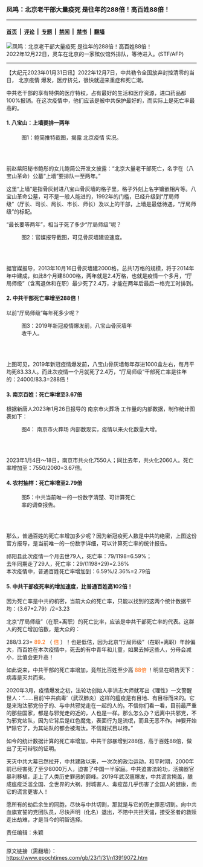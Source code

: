 ### 凤鸣：北京老干部大量疫死 是往年的288倍！高百姓88倍！

---

#### [首页](../../../..?n13919072) &nbsp;|&nbsp; [评论](../../../../../epoch-comment?n13919072) &nbsp;|&nbsp; [专题](../../../../../epoch-special?n13919072) &nbsp;|&nbsp; [禁闻](../../../../../epoch-news?n13919072) &nbsp;|&nbsp; [禁书](../../../../../books?n13919072) &nbsp;|&nbsp; [翻墙](https://github.com/gfw-breaker/nogfw/blob/master/README.md?n13919072)


<div><img alt="凤鸣：北京老干部大量疫死 是往年的288倍！高百姓88倍！" class="attachment-djy_600_400 size-djy_600_400 wp-post-image" src="https://i.epochtimes.com/assets/uploads/2023/01/id13907505-000_334Z23P-600x400.jpg"/>
<div class="caption">
 2022年12月22日，灵车在北京的一家殡仪馆外排队，等待进入。(STF/AFP)
</div></div><hr/><div class="post_content" id="artbody" itemprop="articleBody">
 <!-- article content begin -->
 <p>
  【大纪元2023年01月31日讯】2022年12月7日，中共勒令全国放弃封控清零的当日，
  <ok href="https://www.epochtimes.com/gb/tag/%E5%8C%97%E4%BA%AC%E7%96%AB%E6%83%85.html">
   北京疫情
  </ok>
  爆发，医疗挤兑，很快就迎来重症和死亡潮。
 </p>
 <p>
  中共老干部的享有特供的医疗特权，占有最好的生活和医疗资源，进口药品都100%报销。在这次疫情中，他们应该是被中共保护最好的，而实际上是死亡率最高的。
 </p>
 <h4>
  1. 八宝山：上墙要排一两年
 </h4>
 <figure aria-describedby="caption-attachment-13919079" class="wp-caption aligncenter" id="attachment_13919079" style="width: 304px">
  <ok href="https://i.epochtimes.com/assets/uploads/2023/01/id13919079-2023-01-30_191029.jpg" target="_blank">
   <img alt="" class="wp-image-13919079" src="https://i.epochtimes.com/assets/uploads/2023/01/id13919079-2023-01-30_191029.jpg"/>
  </ok>
  <br/><figcaption class="wp-caption-text" id="caption-attachment-13919079">
   图1：鲍简推特截图，揭露
   <ok href="https://www.epochtimes.com/gb/tag/%E5%8C%97%E4%BA%AC%E7%96%AB%E6%83%85.html">
    北京疫情
   </ok>
   实况。
  </figcaption><br/>
 </figure><br/>
 <p>
  前赵紫阳秘书鲍彤的女儿鲍简公开发文披露：“北京大量老干部死亡，名字在（八宝山革命）公墓“上墙”要排队一至两年。”
 </p>
 <p>
  这里“上墙”是指骨灰封进八宝山骨灰墙的格子里，格子外刻上名字镶嵌相片等。八宝山革命公墓，可不是一般人能进的，1992年的门槛，已经升级到“厅局师级”（厅长、司长、局长、市长、师长）及以上的干部，上墙是最低待遇，“厅局师级”的标配。
 </p>
 <p>
  “最长要等两年”，相当于死了多少“厅局师级”呢？
 </p>
 <figure aria-describedby="caption-attachment-13919082" class="wp-caption aligncenter" id="attachment_13919082" style="width: 305px">
  <ok href="https://i.epochtimes.com/assets/uploads/2023/01/id13919082-2023-01-30_191417.jpg" target="_blank">
   <img alt="" class="wp-image-13919082" src="https://i.epochtimes.com/assets/uploads/2023/01/id13919082-2023-01-30_191417.jpg"/>
  </ok>
  <br/><figcaption class="wp-caption-text" id="caption-attachment-13919082">
   图2：官媒报导截图，可见骨灰墙建设速度。
  </figcaption><br/>
 </figure><br/>
 <p>
  据官媒报导，2013年10月16日骨灰墙建2000格，总共1万格的规模，将于2014年年中建成，如此8个月建8000格，两年就是2.4万格，也就是疫情一个多月，“厅局师级”（含离退休和在职）最少死了2.4万，才能在两年后最后一格完工时排到。
 </p>
 <h4>
  2. 中共干部死亡率增至288倍！
 </h4>
 <p>
  以前“厅局师级”每年死多少呢？
 </p>
 <figure aria-describedby="caption-attachment-13919085" class="wp-caption aligncenter" id="attachment_13919085" style="width: 304px">
  <ok href="https://i.epochtimes.com/assets/uploads/2023/01/id13919085-2023-01-30_191635.jpg" target="_blank">
   <img alt="" class="wp-image-13919085" src="https://i.epochtimes.com/assets/uploads/2023/01/id13919085-2023-01-30_191635.jpg"/>
  </ok>
  <br/><figcaption class="wp-caption-text" id="caption-attachment-13919085">
   图3：2019年新冠疫情爆发前，八宝山骨灰墙年收千人。
  </figcaption><br/>
 </figure><br/>
 <p>
  上图可见，2019年新冠疫情爆发前，八宝山骨灰墙每年存进1000盒左右，每月平均死83.33人。而此次疫情一个月就死了2.4万，“厅局师级”干部死亡率是往年的：24000/83.3=288倍！
 </p>
 <h4>
  3. 南京百姓：死亡率增至3.67倍
 </h4>
 <p>
  根据新唐人2023年1月26日报导的
  <ok href="https://www.epochtimes.com/gb/tag/%E5%8D%97%E4%BA%AC%E5%B8%82%E7%81%AB%E8%91%AC%E5%9C%BA.html">
   南京市火葬场
  </ok>
  工作量的内部数据，制作统计图表如下：
 </p>
 <figure aria-describedby="caption-attachment-13919087" class="wp-caption aligncenter" id="attachment_13919087" style="width: 500px">
  <ok href="https://i.epochtimes.com/assets/uploads/2023/01/id13919087-2023-01-30_191942.jpg" target="_blank">
   <img alt="" class="wp-image-13919087" src="https://i.epochtimes.com/assets/uploads/2023/01/id13919087-2023-01-30_191942-600x358.jpg"/>
  </ok>
  <br/><figcaption class="wp-caption-text" id="caption-attachment-13919087">
   图4：
   <ok href="https://www.epochtimes.com/gb/tag/%E5%8D%97%E4%BA%AC%E5%B8%82%E7%81%AB%E8%91%AC%E5%9C%BA.html">
    南京市火葬场
   </ok>
   内部数现实，疫情以来火化数量大增。
  </figcaption><br/>
 </figure><br/>
 <p>
  2023年1月4日～18日，南京市共火化7550人；同比去年，共火化2060人。死亡率增加至：7550/2060=3.67倍。
 </p>
 <h4>
  4. 农村抽样：死亡率增至2.79倍
 </h4>
 <figure aria-describedby="caption-attachment-13919089" class="wp-caption aligncenter" id="attachment_13919089" style="width: 305px">
  <ok href="https://i.epochtimes.com/assets/uploads/2023/01/id13919089-2023-01-30_192209.jpg" target="_blank">
   <img alt="" class="wp-image-13919089" src="https://i.epochtimes.com/assets/uploads/2023/01/id13919089-2023-01-30_192209.jpg"/>
  </ok>
  <br/><figcaption class="wp-caption-text" id="caption-attachment-13919089">
   图5：中共当前唯一的一份数字清楚、可计算死亡率的调查报告。
  </figcaption><br/>
 </figure><br/>
 <p>
  那么，普通百姓的死亡率增加多少呢？因为新冠疫死人数是中共的绝密，上图这份官方报导，是当前唯一的一份数字详细，可以计算死亡率的统计报告。
 </p>
 <p>
  祁阳县此次疫情一个月去世79人，死亡率：79/1198=6.59%；
  <br/>
  去年同期走了29人，死亡率：29/(1198+29)=2.36%
  <br/>
  本次疫情中，普通百姓死亡率增加到：6.59%/2.36%=2.79倍
 </p>
 <h4>
  5. 中共干部疫死率的增加速度，比普通百姓高102倍！
 </h4>
 <p>
  因为死亡率是中共的机密，当前大众的死亡率，只能以找到的这两个统计数据平均：（3.67+2.79）/2=3.23
 </p>
 <p>
  北京“厅局师级”（在职+离职）的死亡比率，应该是中共干部死亡率的代表。这群人的死亡增加倍数，是大众的：
 </p>
 <p>
  288/3.23=
  <span style="color: #ff6600;">
   89.2
  </span>
  （
  <span style="color: #ff6600;">
   倍
  </span>
  ）！也是低估，因为北京“厅局师级”（在职+离职）年龄偏大，而百姓在本次疫情中，死去的有中青年和儿童，如果去掉这些人，分母会减小，比值会更升高！
 </p>
 <p>
  如此说来，中共干部的死亡率增加，竟然比百姓至少高
  <span style="color: #ff6600;">
   88倍
  </span>
  ！明显在昭告天下：病毒是灭共而来。
 </p>
 <p>
  2020年3月，疫情爆发之初，法轮功创始人李洪志大师就写出《理性》一文警醒世人：“……目前‘中共病毒’（武汉肺炎）这样的瘟疫是有目地、有目标而来的。它是来淘汰邪党份子的、与中共邪党走在一起的人的。不信你们看一看，目前最严重的那些国家，都是与邪党走的近的，人也是一样。那么怎么办？远离中共邪党，不为邪党站队，因为它背后是红色魔鬼，表面行为是流氓，而且无恶不作。神要开始铲除它了，为其站队的都会被淘汰。不信就拭目以待。”
 </p>
 <p>
  如今的统计数据计算的死亡率增加，中共干部暴增到288倍，高于百姓88倍，做出了无可辩驳的证明。
 </p>
 <p>
  天灭中共大幕已然拉开，中共建政以来，一次次的政治运动，和平时期，2000年前已经害死了至少8000万人，迫害了中国一半家庭。中共迫害法轮功，活摘器官暴利移植，走上了人类历史罪恶的巅峰。2019年武汉瘟爆发，中共谎言掩盖，酿成瘟疫泛滥全国、全世界的大祸，封城害人、毒疫苗几乎伤害了全国人的健康，而它的谎言更害人！
 </p>
 <p>
  愿所有的劫后余生的同胞，尽快与中共切割，那就是与它的历史罪恶切割。向中共血旗宣誓的党团队员，尽快声明（化名）退出，不陪中共担天谴，接受圣者的救赎走出劫难，才是当今的明智选择。
 </p>
 <p>
  责任编辑：朱颖
 </p>
 <!-- article content end -->
 <div id="below_article_ad">
 </div>
</div>


---

原文链接（需翻墙）：https://www.epochtimes.com/gb/23/1/31/n13919072.htm
